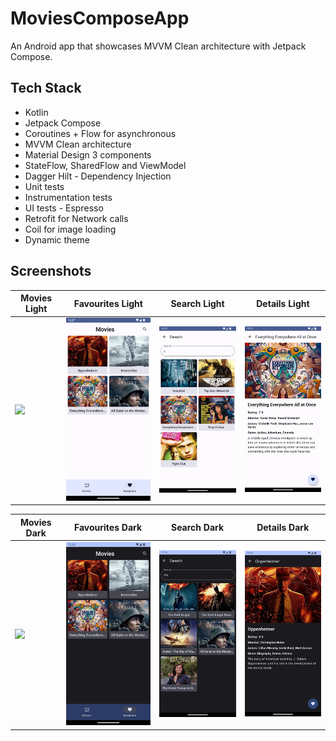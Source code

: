 # MoviesComposeApp
An Android app that showcases MVVM Clean architecture with Jetpack Compose.

## Tech Stack

- Kotlin
- Jetpack Compose
- Coroutines + Flow for asynchronous
- MVVM Clean architecture
- Material Design 3 components
- StateFlow, SharedFlow and ViewModel
- Dagger Hilt - Dependency Injection
- Unit tests
- Instrumentation tests
- UI tests - Espresso
- Retrofit for Network calls
- Coil for image loading
- Dynamic theme

## Screenshots

| Movies Light | Favourites Light                                         | Search Light                                             | Details Light                                            |
|--------------|----------------------------------------------------------|----------------------------------------------------------|----------------------------------------------------------|
| <img src="screenshots/ScreenshotLight1.png" width="200"> | <img src="screenshots/ScreenshotLight2.png" width="200"> | <img src="screenshots/ScreenshotLight3.png" width="200"> | <img src="screenshots/ScreenshotLight4.png" width="200"> | 

| Movies Dark                                             | Favourites Dark                                         | Search Dark                                             | Details Dark                                            |
|--------------|----------------------------------------------------------|----------------------------------------------------------|----------------------------------------------------------|
| <img src="screenshots/ScreenshotDark1.png" width="200"> | <img src="screenshots/ScreenshotDark2.png" width="200"> | <img src="screenshots/ScreenshotDark3.png" width="200"> | <img src="screenshots/ScreenshotDark4.png" width="200"> |
